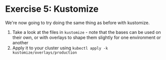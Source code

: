 # Exercise 5: Kustomize
We're now going to try doing the same thing as before with kustomize.

1. Take a look at the files in `kustomize` - note that the bases can be used on their own, or with overlays to shape them slightly for one environment or another
1. Apply it to your cluster using `kubectl apply -k kustomize/overlays/production`

